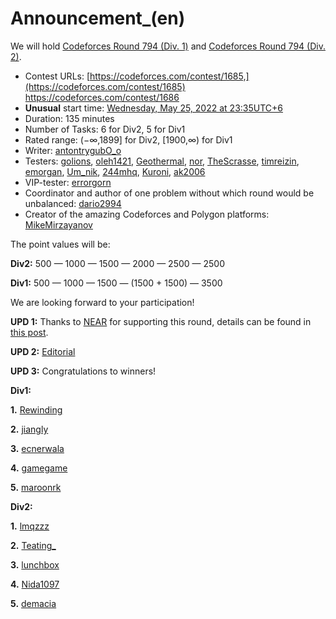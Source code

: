 # Announcement_(en)

We will hold [Codeforces Round 794 (Div. 1)](https://codeforces.com/contest/1685 "Codeforces Round 794 (Div. 1)") and [Codeforces Round 794 (Div. 2)](https://codeforces.com/contest/1686 "Codeforces Round 794 (Div. 2)").

 * Contest URLs: [https://codeforces.com/contest/1685,](https://codeforces.com/contest/1685) <https://codeforces.com/contest/1686>
* **Unusual**  start time: [Wednesday, May 25, 2022 at 23:35UTC+6](https://codeforces.com/https://www.timeanddate.com/worldclock/fixedtime.html?day=25&month=5&year=2022&hour=20&min=35&sec=0&p1=166)
* Duration: 135 minutes
* Number of Tasks: 6 for Div2, 5 for Div1
* Rated range: (−∞,1899] for Div2, [1900,∞) for Div1
* Writer: [antontrygubO_o](https://codeforces.com/profile/antontrygubO_o "International Grandmaster antontrygubO_o")
* Testers: [golions](https://codeforces.com/profile/golions "Master golions"), [oleh1421](https://codeforces.com/profile/oleh1421 "International Grandmaster oleh1421"), [Geothermal](https://codeforces.com/profile/Geothermal "Legendary Grandmaster Geothermal"), [nor](https://codeforces.com/profile/nor "Master nor"), [TheScrasse](https://codeforces.com/profile/TheScrasse "Grandmaster TheScrasse"), [timreizin](https://codeforces.com/profile/timreizin "Master timreizin"), [emorgan](https://codeforces.com/profile/emorgan "International Grandmaster emorgan"), [Um_nik](https://codeforces.com/profile/Um_nik "Legendary Grandmaster Um_nik"), [244mhq](https://codeforces.com/profile/244mhq "Legendary Grandmaster 244mhq"), [Kuroni](https://codeforces.com/profile/Kuroni "International Grandmaster Kuroni"), [ak2006](https://codeforces.com/profile/ak2006 "Specialist ak2006")
* VIP-tester: [errorgorn](https://codeforces.com/profile/errorgorn "International Grandmaster errorgorn")
* Coordinator and author of one problem without which round would be unbalanced: [dario2994](https://codeforces.com/profile/dario2994 "International Grandmaster dario2994")
* Creator of the amazing Codeforces and Polygon platforms: [MikeMirzayanov](https://codeforces.com/profile/MikeMirzayanov "Headquarters, MikeMirzayanov")

The point values will be:

**Div2:** 500 — 1000 — 1500 — 2000 — 2500 — 2500

**Div1:** 500 — 1000 — 1500 — (1500 + 1500) — 3500

We are looking forward to your participation!

**UPD 1:** Thanks to [NEAR](https://codeforces.com/https://near.org/) for supporting this round, details can be found in [this post](https://codeforces.com/blog/entry/101398).

**UPD 2:** [Editorial](Tutorial_(en).md)

**UPD 3:** Congratulations to winners!

**Div1:**

**1.** [Rewinding](https://codeforces.com/profile/Rewinding "Legendary Grandmaster Rewinding")

**2.** [jiangly](https://codeforces.com/profile/jiangly "Legendary Grandmaster jiangly")

**3.** [ecnerwala](https://codeforces.com/profile/ecnerwala "Legendary Grandmaster ecnerwala")

**4.** [gamegame](https://codeforces.com/profile/gamegame "Legendary Grandmaster gamegame")

**5.** [maroonrk](https://codeforces.com/profile/maroonrk "Legendary Grandmaster maroonrk")

**Div2:**

**1.** [lmqzzz](https://codeforces.com/profile/lmqzzz "Candidate Master lmqzzz")

**2.** [Teating_](https://codeforces.com/profile/Teating_ "Newbie Teating_")

**3.** [lunchbox](https://codeforces.com/profile/lunchbox "Candidate Master lunchbox")

**4.** [Nida1097](https://codeforces.com/profile/Nida1097 "Master Nida1097")

**5.** [demacia](https://codeforces.com/profile/demacia "Candidate Master demacia")

